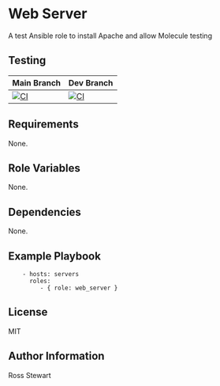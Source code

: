 # Web Server

A test Ansible role to install Apache and allow Molecule testing

## Testing

| Main Branch | Dev Branch |
|:------------|:-----------|
| [![CI](https://github.com/rosskouk/molecule-test/actions/workflows/ci.yml/badge.svg?branch=master)](https://github.com/rosskouk/Ansible-Role-Web-Server/actions) | [![CI](https://github.com/rosskouk/molecule-test/actions/workflows/ci.yml/badge.svg?branch=dev)](https://github.com/rosskouk/Ansible-Role-Web-Server/actions) |

## Requirements

None.

## Role Variables

None.

## Dependencies

None.

## Example Playbook

```
    - hosts: servers
      roles:
         - { role: web_server }
```

## License

MIT

## Author Information

Ross Stewart

